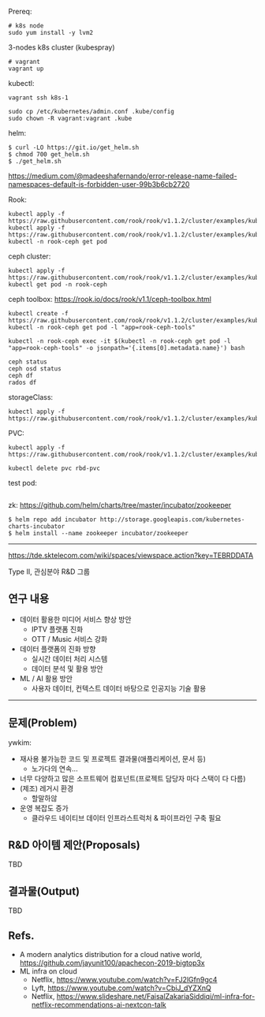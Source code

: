 Prereq:
```
# k8s node
sudo yum install -y lvm2

```

3-nodes k8s cluster (kubespray)
```
# vagrant
vagrant up
```

kubectl:
```
vagrant ssh k8s-1

sudo cp /etc/kubernetes/admin.conf .kube/config
sudo chown -R vagrant:vagrant .kube
```

helm:
```
$ curl -LO https://git.io/get_helm.sh
$ chmod 700 get_helm.sh
$ ./get_helm.sh
```
https://medium.com/@madeeshafernando/error-release-name-failed-namespaces-default-is-forbidden-user-99b3b6cb2720

Rook:
```
kubectl apply -f https://raw.githubusercontent.com/rook/rook/v1.1.2/cluster/examples/kubernetes/ceph/common.yaml
kubectl apply -f https://raw.githubusercontent.com/rook/rook/v1.1.2/cluster/examples/kubernetes/ceph/operator.yaml
kubectl -n rook-ceph get pod
```
ceph cluster:
```
kubectl apply -f https://raw.githubusercontent.com/rook/rook/v1.1.2/cluster/examples/kubernetes/ceph/cluster.yaml
kubectl get pod -n rook-ceph
```
ceph toolbox: https://rook.io/docs/rook/v1.1/ceph-toolbox.html
```
kubectl create -f https://raw.githubusercontent.com/rook/rook/v1.1.2/cluster/examples/kubernetes/ceph/toolbox.yaml
kubectl -n rook-ceph get pod -l "app=rook-ceph-tools"

kubectl -n rook-ceph exec -it $(kubectl -n rook-ceph get pod -l "app=rook-ceph-tools" -o jsonpath='{.items[0].metadata.name}') bash

ceph status
ceph osd status
ceph df
rados df

```

storageClass:
```
kubectl apply -f https://raw.githubusercontent.com/rook/rook/v1.1.2/cluster/examples/kubernetes/ceph/csi/rbd/storageclass.yaml
```

PVC:
```
kubectl apply -f https://raw.githubusercontent.com/rook/rook/v1.1.2/cluster/examples/kubernetes/ceph/csi/rbd/pvc.yaml

kubectl delete pvc rbd-pvc
```

test pod:
```
```

zk:
https://github.com/helm/charts/tree/master/incubator/zookeeper
```
$ helm repo add incubator http://storage.googleapis.com/kubernetes-charts-incubator
$ helm install --name zookeeper incubator/zookeeper
```
----

https://tde.sktelecom.com/wiki/spaces/viewspace.action?key=TEBRDDATA

Type II, 관심분야 R&D 그룹


## 연구 내용
- 데이터 활용한 미디어 서비스 향상 방안
  - IPTV 플랫폼 진화
  - OTT / Music 서비스 강화
- 데이터 플랫폼의 진화 방향
  - 실시간 데이터 처리 시스템
  - 데이터 분석 및 활용 방안
- ML / AI 활용 방안
  - 사용자 데이터, 컨텍스트 데이터 바탕으로 인공지능 기술 활용

----

## 문제(Problem)

ywkim:
- 재사용 불가능한 코드 및 프로젝트 결과물(애플리케이션, 문서 등)
  - 노가다의 연속...
- 너무 다양하고 많은 소프트웨어 컴포넌트(프로젝트 담당자 마다 스택이 다 다름)
- (제조) 레거시 환경
  - 할말하않
- 운영 복잡도 증가
  - 클라우드 네이티브 데이터 인프라스트럭처 & 파이프라인 구축 필요


## R&D 아이템 제안(Proposals)

TBD

## 결과물(Output)

TBD

## Refs.
- A modern analytics distribution for a cloud native world, https://github.com/jayunit100/apachecon-2019-bigtop3x
- ML infra on cloud
  - Netflix, https://www.youtube.com/watch?v=FJ2lGfn9gc4
  - Lyft, https://www.youtube.com/watch?v=CbiJ_dYZXnQ
  - Netflix, https://www.slideshare.net/FaisalZakariaSiddiqi/ml-infra-for-netflix-recommendations-ai-nextcon-talk
  